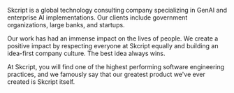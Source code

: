 Skcript is a global technology consulting company specializing in GenAI and enterprise AI implementations. Our clients include government organizations, large banks, and startups.

Our work has had an immense impact on the lives of people. We create a positive impact by respecting everyone at Skcript equally and building an idea-first company culture. The best idea always wins.

At Skcript, you will find one of the highest performing software engineering practices, and we famously say that our greatest product we've ever created is Skcript itself.

